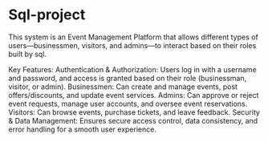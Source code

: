 # Sql-project
This system is an Event Management Platform that allows different types of users—businessmen, visitors, and admins—to interact based on their roles built by sql.

Key Features:
Authentication & Authorization: Users log in with a username and password, and access is granted based on their role (businessman, visitor, or admin).
Businessmen: Can create and manage events, post offers/discounts, and update event services.
Admins: Can approve or reject event requests, manage user accounts, and oversee event reservations.
Visitors: Can browse events, purchase tickets, and leave feedback.
Security & Data Management: Ensures secure access control, data consistency, and error handling for a smooth user experience.
